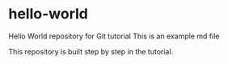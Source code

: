 # hello-world
Hello World repository for Git tutorial
This is an example md file

This repository is built step by step in the tutorial.